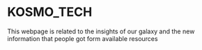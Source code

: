 # KOSMO_TECH
This webpage is related to the insights of our galaxy and the new information that people got form available resources  
